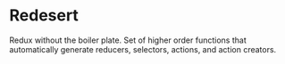 # Redesert

Redux without the boiler plate. Set of higher order functions that automatically generate reducers, selectors, actions, and action creators.
